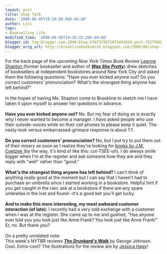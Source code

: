 ```yaml
---
layout: post
title: Shop Talk
date: '2008-06-05T18:19:00.006-04:00'
author: Lori
tags:
- Bookselling Life
modified_time: '2008-06-05T19:16:33.208-04:00'
blogger_id: tag:blogger.com,1999:blog-5767374071871443859.post-7527988270921821862
blogger_orig_url: http://brooklinebooksmith.blogspot.com/2008/06/shop-talk.html
---
```


For the back page of the upcoming <em>New York Times Book Review</em> <a href="http://leanneshapton.com/">Leanne Shapton </a>(former bookseller and author of <strong><em><a href="http://brookline.booksense.com/NASApp/store/Product?s=showproduct&amp;isbn=9780374299262">Was She Pretty</a></em></strong>) drew sketches of booksellers at independent bookstores around New York City and asked them the following questions: "Have you ever kicked anyone out? Do you correct customers' pronunciation? What's the strangest thing anyone has left behind?"<br /><br />In the hopes of having Ms. Shapton come to Brookline to sketch me I have taken it upon myself to answer her questions in advance.<br /><br /><strong>Have you ever kicked anyone out?</strong> No. But my fear of doing so is exactly why I never wanted to become a manager. I <em>have</em> asked people who use their outside-voices while on their cell phones to please keep it quiet. The nasty-look versus embarrassed-grimace response is about 1:1.<br /><br /><strong>Do you correct customers' pronunciation?</strong> No, but I put try to put them out of their misery as soon as I realize they're looking for <a href="http://brookline.booksense.com/NASApp/store/Product?s=showproduct&amp;isbn=9780140296402">books by J.M. Coetzee </a>(by the way, it's kind of like this: cut-TSEE-uh). I do always smile bigger when I'm at the register and ask someone how they are and they reply with "well" rather than "good."<br /><br /><strong>What's the strangest thing anyone has left behind?</strong> I can't think of anything really good at the moment but I can say that I haven't had to purchase an umbrella since I started working in a bookstore. Helpful hint if you get caught in the rain: ask at a bookstore if there are any spare umbrellas in the lost and found--it's a good bet you'll get lucky.<br /><br /><strong>And to make this more interesting, my most awkward customer interaction (of late):</strong> I recently had a very odd exchange with a customer when I was at the register. She came up to me and gushed, "Has anyone ever told you you look just like Anne Frank? You look just like Anne Frank!" Er, no. But thank you?<br /><br />On a pretty unrelated note:<br />This week's NYTBR reviews <a href="http://brookline.booksense.com/NASApp/store/Product?s=showproduct&amp;isbn=9780375424045"><strong><em>The Drunkard's Walk</em></strong> </a>by George Johnson. Cool. Extra-cool? The illustrations for the review are by <a href="http://brooklinebooksmith.blogspot.com/2008/03/secrets-of-bored-booksellers.html">Jessica Hagy</a>!